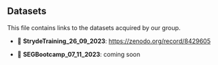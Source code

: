 ## Datasets

This file contains links to the datasets acquired by our group.

* :open_file_folder: **StrydeTraining_26_09_2023**: https://zenodo.org/record/8429605

* :open_file_folder: **SEGBootcamp_07_11_2023**: coming soon
